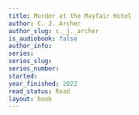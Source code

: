 ```yaml
---
title: Murder at the Mayfair Hotel
author: C. J. Archer
author_slug: c._j._archer
is_audiobook: false
author_info: 
series: 
series_slug: 
series_number: 
started: 
year_finished: 2022
read_status: Read
layout: book
---
```

